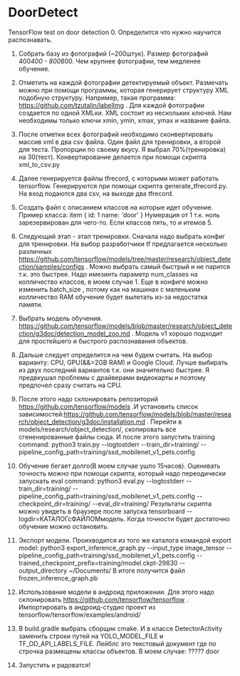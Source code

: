 # DoorDetect
TensorFlow test on door detection
0. Определится что нужно научится распознавать.
1. Собрать базу из фотографий (~200штук). Размер фотографий 400*400 - 800*800. Чем крупнее фотографии, тем медленее обучение.
2. Отметить на каждой фотографии детектируемый объект. Размечать можно при помощи программы, которая генерирует структуру  XML подобную структуру. Например, такая программа: https://github.com/tzutalin/labelImg . Для каждой фотографии создается по одной XMLки. XML состоит из нескольких ключей. Нам необходимы только ключи xmin, ymin, xmax, ymax и название файла.
3. После отметки всех фотографий необходимо сконвертировать массив xml в два csv файла. Один файл для тренировки, а второй для теста. Пропорции по своему вкусу. Я выбрал 70%(тренировка) на 30(тест). Конвертирование делается при помощи скрипта xml_to_csv.py
4. Далее генерируется файлы tfrecord, с которыми может работать tensorflow. Генерируются при помощи скрипта generate_tfrecord.py. На вход подаются два csv, на выходе два tfrecord.
5. Создать файл с описанием классов на которые идет обучение. Пример класса:
item {
  id: 1
  name: 'door'
}
Нумерация от 1 т.к. ноль зарезервирован для чего-то.  Если классов пять, то и итемов 5.
5. Следующий этап - этап тренировки. Сначала надо выбрать конфиг для тренировки. На выбор разработчики tf предлагается несколько различных https://github.com/tensorflow/models/tree/master/research/object_detection/samples/configs . Можно выбрать самый быстрый и не парится т.к. это быстрее. Надо имезинть параметр num_classes на колличество классов, в моем случае 1. Еще в конфиге можно изменить  batch_size , потому как на машинах с маленьким колличество RAM обучение будет вылетать из-за недостатка памяти.  
6. Выбрать модель обучения. https://github.com/tensorflow/models/blob/master/research/object_detection/g3doc/detection_model_zoo.md . Модель v1 хорошо подходит для простейшего и быстрого распознавания объектов.
7. Дальше следует определится на чем будем считать. На выбор варианту: CPU, GPU(&&>2GB RAM) и Google Cloud. Лучше выбирать из двух последний вариантов т.к. они значительно быстрее. Я предвкушал проблемы с драйверами видеокарты и поэтому предпочел сразу считать на CPU.
8. После этого надо склонировать репозиторий https://github.com/tensorflow/models .И установить список зависимостей:https://github.com/tensorflow/models/blob/master/research/object_detection/g3doc/installation.md . Перейти в models/research/object_detection/, скопировать все сгененированные файлы сюда. И после этого запустить 
training command:
python3 train.py --logtostderr --train_dir=training/ --pipeline_config_path=training/ssd_mobilenet_v1_pets.config

9. Обучение бегает долго(В моем случае ушло 15часов). Оценивать точность можно при помощи скрипта, который надо переодически запускать
eval command:
python3 eval.py --logtostderr --train_dir=training/ --pipeline_config_path=training/ssd_mobilenet_v1_pets.config --checkpoint_dir=training/ --eval_dir=training/
Результаты скрипта можно увидеть в браузере после запуска tensorboard --logdir=КАТАЛОГсФАЙЛОМмодель. Когда точности будет достаточно обучение можно остановить.

10. Экспорт модели. Проихводится из того же каталога командой
export model:
python3 export_inference_graph.py --input_type image_tensor --pipeline_config_path=training/ssd_mobilenet_v1_pets.config --trained_checkpoint_prefix=training/model.ckpt-29830 --output_directory ~/Documents/
В итоге получится файл frozen_inference_graph.pb

11. Использование модели в андроид приложении. Для этого надо склонировать https://github.com/tensorflow/tensorflow . Импортировать в андроид-студио проект из tensorflow/tensorflow/examples/android/ 
12. В build.gradle выбрать сборщик cmake.  И в классе DetectorActivity заменить строки путей на YOLO_MODEL_FILE и TF_OD_API_LABELS_FILE. Лейблс это текстовый документ где по строчка размещены классы объектов. В моем случае:
?????
door

13. Запустить и радоватся! 
